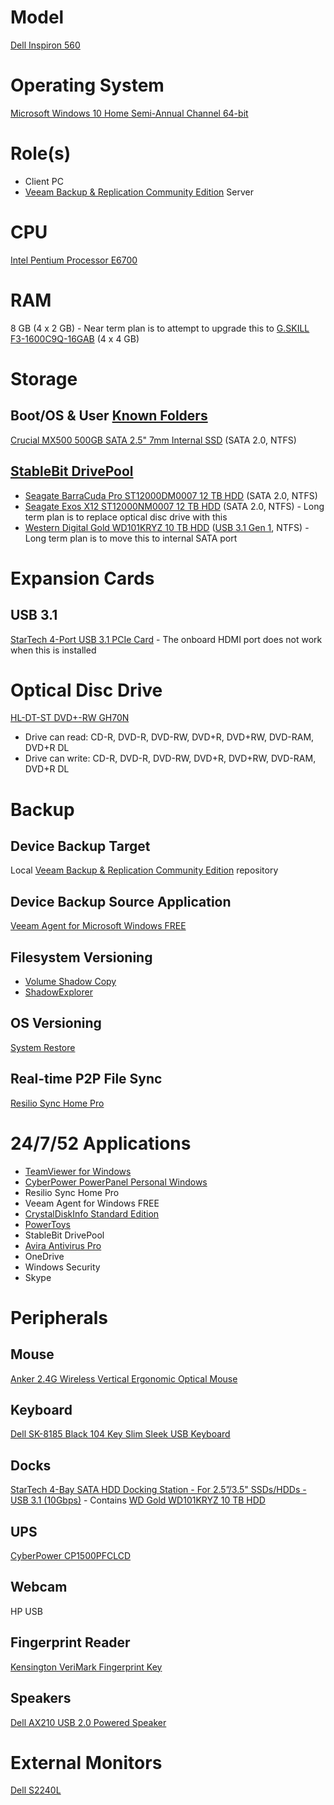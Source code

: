 # Model

[Dell Inspiron 560](https://www.dell.com/support/home/us/en/04/product-support/product/inspiron-560/docs)

# Operating System

[Microsoft Windows 10 Home Semi-Annual Channel 64-bit](https://docs.microsoft.com/en-us/windows/deployment/update/waas-overview#semi-annual-channel)

# Role(s)

* Client PC
* [Veeam Backup & Replication Community Edition](https://www.veeam.com/virtual-machine-backup-solution-free.html) Server

# CPU

[Intel Pentium Processor E6700](https://ark.intel.com/content/www/us/en/ark/products/42809/intel-pentium-processor-e6700-2m-cache-3-20-ghz-1066-fsb.html)

# RAM

8 GB (4 x 2 GB) - Near term plan is to attempt to upgrade this to [G.SKILL F3-1600C9Q-16GAB](http://www.gskill.com/product/165/178/1532589947/F3-1600C9Q-16GABAresDDR3-1600MHz-CL9-9-9-1.50V16GB-(4x4GB)) (4 x 4 GB)

# Storage

## Boot/OS & User [Known Folders](https://docs.microsoft.com/en-us/windows/win32/shell/known-folders)

[Crucial MX500 500GB SATA 2.5" 7mm Internal SSD](https://www.crucial.com/webapp/wcs/stores/servlet/ProductDisplay?catalogId=10151&langId=-1&productId=2427502) (SATA 2.0, NTFS)

## [StableBit DrivePool](https://stablebit.com/DrivePool)

* [Seagate BarraCuda Pro ST12000DM0007 12 TB HDD](https://www.seagate.com/www-content/product-content/barracuda-fam/barracuda-new/en-us/docs/100818004c.pdf) (SATA 2.0, NTFS)
* [Seagate Exos X12 ST12000NM0007 12 TB HDD](https://www.seagate.com/www-content/datasheets/pdfs/exos-x-12-DS1946-1-1709US-en_US.pdf) (SATA 2.0, NTFS) - Long term plan is to replace optical disc drive with this
* [Western Digital Gold WD101KRYZ 10 TB HDD](https://www.wd.com/content/dam/wdc/website/downloadable_assets/eng/spec_data_sheet/2879-800074.pdf) ([USB 3.1 Gen 1](https://github.com/jdrch/Hardware/blob/master/Dell%20Inspiron%20560.md#docks), NTFS) - Long term plan is to move this to internal SATA port

# Expansion Cards

## USB 3.1

[StarTech 4-Port USB 3.1 PCIe Card](https://www.startech.com/Cards-Adapters/USB-3.0/Cards/4-port-usb-3-1-card~PEXUS313AC2V) - The onboard HDMI port does not work when this is installed

# Optical Disc Drive

[HL-DT-ST DVD+-RW GH70N](https://www.dell.com/support/home/us/en/04/drivers/driversdetails?driverid=8690n)
* Drive can read: CD-R, DVD-R, DVD-RW, DVD+R, DVD+RW, DVD-RAM, DVD+R DL
* Drive can write: CD-R, DVD-R, DVD-RW, DVD+R, DVD+RW, DVD-RAM, DVD+R DL

# Backup

## Device Backup Target 
Local [Veeam Backup & Replication Community Edition](https://www.veeam.com/virtual-machine-backup-solution-free.html) repository

## Device Backup Source Application

[Veeam Agent for Microsoft Windows FREE](https://www.veeam.com/windows-endpoint-server-backup-free.html)

## Filesystem Versioning

* [Volume Shadow Copy](https://docs.microsoft.com/en-us/windows/win32/vss/volume-shadow-copy-service-overview)
* [ShadowExplorer](https://www.shadowexplorer.com/)

## OS Versioning

[System Restore](https://docs.microsoft.com/en-us/windows/win32/sr/system-restore-reference)

## Real-time P2P File Sync

[Resilio Sync Home Pro](https://www.resilio.com/individuals/)

# 24/7/52 Applications

* [TeamViewer for Windows](https://www.teamviewer.com/en-us/download/windows/)
* [CyberPower PowerPanel Personal Windows](https://www.cyberpowersystems.com/product/software/powerpanel-personal-windows/)
* Resilio Sync Home Pro
* Veeam Agent for Windows FREE
* [CrystalDiskInfo Standard Edition](https://crystalmark.info/en/software/crystaldiskinfo/)
* [PowerToys](https://github.com/microsoft/PowerToys)
* StableBit DrivePool
* [Avira Antivirus Pro](https://www.avira.com/en/antivirus-pro)
* OneDrive
* Windows Security
* Skype

# Peripherals

## Mouse 

[Anker 2.4G Wireless Vertical Ergonomic Optical Mouse](https://www.anker.com/products/variant/anker-24g-wireless-vertical-ergonomic-optical-mouse/A7852011)

## Keyboard

[Dell SK-8185 Black 104 Key Slim Sleek USB Keyboard](https://www.amazon.com/Dell-Keyboard-Computer-Connectors-Compatible/dp/B005OZMBOE)

## Docks

[StarTech 4-Bay SATA HDD Docking Station - For 2.5”/3.5" SSDs/HDDs - USB 3.1 (10Gbps)](https://www.startech.com/HDD/Docking/~SDOCK4U313) - Contains [WD Gold WD101KRYZ 10 TB HDD](https://github.com/jdrch/Hardware/blob/master/Dell%20Inspiron%20560.md#stablebit-drivepool)

## UPS

[CyberPower CP1500PFCLCD](https://www.cyberpowersystems.com/product/ups/cp1500pfclcd/)

## Webcam

HP USB

## Fingerprint Reader

[Kensington VeriMark Fingerprint Key](https://www.kensington.com/p/products/security/biometric/verimark-fingerprint-key-fido-u2f-for-universal-2nd-factor-authentication-windows-hello/)

## Speakers

[Dell AX210 USB 2.0 Powered Speaker](https://www.dell.com/support/home/us/en/04/product-support/product/dell-ax210/overview)

# External Monitors

[Dell S2240L](https://www.dell.com/support/home/us/en/04/product-support/product/dell-s2240l/overview)

